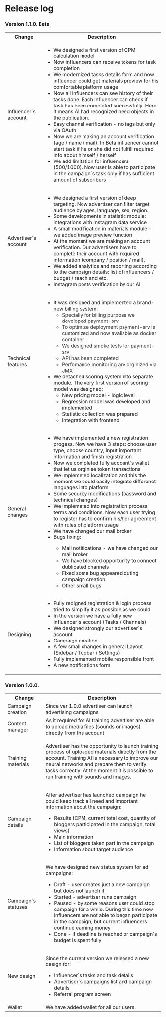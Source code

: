 # Release log
<h3>Version 1.1.0. Beta</h3><table class="fixed-table wrapped confluenceTable"><colgroup><col style="width: 140.0px;" /><col style="width: 670.0px;" /></colgroup><tbody><tr><th class="confluenceTh">Change</th><th class="confluenceTh">Description</th></tr><tr><td class="confluenceTd">Influencer`s account</td><td class="confluenceTd"><ul><li><span>We designed a first version of CPM calculation model</span></li><li><span>Now influencers can receive tokens for task completion</span></li><li><span>We modernized tasks details form and now influencer could get materials preview for his comfortable platform usage</span></li><li><span>Now all influencers can see history of their tasks done. Each influencer can check if task has been completed successfully. Here it means AI had recognized need objects in the publication.</span></li><li><span>Easy channel verification - no tags but only via OAuth</span></li><li><span>Now we are making an account verification (age / name / mail). In Beta influencer cannot start task if he or she did not fulfill <span>required </span>info about himself / herself</span></li><li><span>We add limitation for influencers (500/1000). Now user is able to participate in the campaign`s task only if has sufficient amount of subscribers</span></li></ul></td></tr><tr><td colspan="1" class="confluenceTd">Advertiser`s account</td><td colspan="1" class="confluenceTd"><ul><li><span>We designed a first version of deep targeting. Now advertiser can filter target audience by ages, language, sex, region. </span></li><li><span>Some developments in statistic module: integrations with Instagram data service</span></li><li><span>A small modification in materials module - we added image preview function</span></li><li><span>At the moment we are making an account verification. Our advertisers have to complete their account with required information <span>(company / position / mail)</span>.</span></li><li><span>We added analytics and reporting according to the campaign details: list of influencers / budget / reach and etc.</span></li><li><span>Instagram posts verification by our AI</span></li></ul></td></tr><tr><td colspan="1" class="confluenceTd">Technical features</td><td colspan="1" class="confluenceTd"><ul><li><span>It was designed and implemented a brand-new billing system:</span><ul><li><span><span style="color: rgb(51,51,51);">Specially for billing purpose we developed payment-srv</span></span></li><li><span><span style="color: rgb(51,51,51);">To optimize deployment <span><span style="color: rgb(51,51,51);">payment-srv is</span></span> customized and now available as docker container</span></span></li><li><span><span style="color: rgb(51,51,51);">We designed smoke tests for <span><span style="color: rgb(51,51,51);"><span><span style="color: rgb(51,51,51);">payment-srv</span></span></span></span></span></span></li><li><span><span style="color: rgb(51,51,51);">API has been completed</span></span></li><li><span><span style="color: rgb(51,51,51);">Perfomance monitoring are orginized via JMX</span></span></li></ul></li><li><span>We detached scoring system into separate module. The very first version of scoring model was designed:</span><ul><li><span>New pricing model - logic level</span></li><li><span>Regression model was developed and implemented</span></li><li><span>Statistic collection was prepared </span></li><li><span>Integration with frontend</span></li></ul></li></ul></td></tr><tr><td colspan="1" class="confluenceTd">General changes</td><td colspan="1" class="confluenceTd"><ul><li><span>We have implemented a new registration progess. Now we have 3 steps: choose user type, choose country, input important information and finish registration</span></li><li><span>Now we completed fully account`s wallet that let us orginise token transactions</span></li><li><span>We implemeted localization and this the moment we could easily integrate differenct languages into platform</span></li><li><span>Some security modifications (password and technical changes)</span></li><li><span>We implemeted into registration process terms and conditions. Now each user trying to register has to confirm his/her agreement with rules of platform usage</span></li><li><span>We have changed our mail broker</span></li><li><span>Bugs fixing:</span></li><ul><li><span>Mail notifications - we have changed our mail broker</span></li><li><span>We have blocked opportunity to connect dublicated channels</span></li><li><span>Fixed some bug appeared duting campaign creation</span></li><li><span>Other small bugs</span></li></ul></ul></td></tr><tr><td colspan="1" class="confluenceTd">Designing</td><td colspan="1" class="confluenceTd"><ul><li><span>Fully redigned registration &amp; login process tried to simplify it as possible as we could</span></li><li><span>In the version we have a fully new influencer`s account (Tasks / Channels)</span></li><li><span>We designed strongly our advertiser`s account</span></li><li><span>Campaign creation</span></li><li><span>A few small changes in general Layout (Sidebar / Topbar / Settings) </span></li><li><span>Fully implemented mobile responsible front</span></li><li><span>A new notifications form</span></li></ul></td></tr></tbody></table>

<h3>Version 1.0.0.</h3>
<table class="fixed-table wrapped confluenceTable"><colgroup><col style="width: 143.0px;" /><col style="width: 664.0px;" /></colgroup><tbody><tr><th class="confluenceTh">Change</th><th class="confluenceTh">Description</th></tr><tr><td class="confluenceTd">Campaign creation</td><td class="confluenceTd">Since ver 1.0.0 advertiser can launch advertising campaigns</td></tr><tr><td class="confluenceTd">Content manager</td><td class="confluenceTd">As it required for AI training advertiser are able to upload media files (sounds or images) directly from the account </td></tr><tr><td colspan="1" class="confluenceTd">Training materials</td><td colspan="1" class="confluenceTd"><p>Advertiser has the opportunity to launch training process of uploaded materials directly from the account. Training AI is necessary to improve our neural networks and prepare them to verify tasks correctly. At the moment it is possible to run training with sounds and images.</p></td></tr><tr><td colspan="1" class="confluenceTd">Campaign details</td><td colspan="1" class="confluenceTd"><p>After advertiser has launched campaign he could keep track all need and important information about the campaign:</p><ul><li>Results (CPM, current total cost, quantity of bloggers participated in the campaign, total views)</li><li>Main information</li><li>List of bloggers taken part in the campaign</li><li>Information about target audience</li></ul></td></tr><tr><td colspan="1" class="confluenceTd">Campaign`s statuses</td><td colspan="1" class="confluenceTd"><p>We have designed new status system for ad campaigns:</p><ul><li>Draft - user creates just a new campaign but does not launch it</li><li>Started - advertiser runs campaign</li><li>Paused - by some reasons user could stop campaign for a while. During this time new influencers are not able to began participate in the campaign, but current influencers continue earning money</li><li>Done - if deadline is reached or campaign`s budget is spent fully </li></ul></td></tr><tr><td colspan="1" class="confluenceTd">New design </td><td colspan="1" class="confluenceTd"><p>Since the current version we released a new design for:</p><ul><li>Influencer`s tasks and task details</li><li>Advertiser`s campaigns list and campaign details</li><li>Referral program screen</li></ul></td></tr><tr><td colspan="1" class="confluenceTd">Wallet</td><td colspan="1" class="confluenceTd">We have added wallet for all our users.</td></tr></tbody></table>
